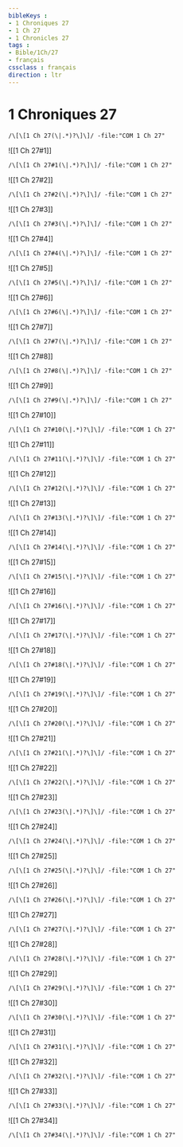 ```yaml
---
bibleKeys : 
- 1 Chroniques 27
- 1 Ch 27
- 1 Chronicles 27
tags : 
- Bible/1Ch/27
- français
cssclass : français
direction : ltr
---
```


# 1 Chroniques 27

```query
/\[\[1 Ch 27(\|.*)?\]\]/ -file:"COM 1 Ch 27"
```



![[1 Ch 27#1]]

```query
/\[\[1 Ch 27#1(\|.*)?\]\]/ -file:"COM 1 Ch 27"
```

![[1 Ch 27#2]]

```query
/\[\[1 Ch 27#2(\|.*)?\]\]/ -file:"COM 1 Ch 27"
```

![[1 Ch 27#3]]

```query
/\[\[1 Ch 27#3(\|.*)?\]\]/ -file:"COM 1 Ch 27"
```

![[1 Ch 27#4]]

```query
/\[\[1 Ch 27#4(\|.*)?\]\]/ -file:"COM 1 Ch 27"
```

![[1 Ch 27#5]]

```query
/\[\[1 Ch 27#5(\|.*)?\]\]/ -file:"COM 1 Ch 27"
```

![[1 Ch 27#6]]

```query
/\[\[1 Ch 27#6(\|.*)?\]\]/ -file:"COM 1 Ch 27"
```

![[1 Ch 27#7]]

```query
/\[\[1 Ch 27#7(\|.*)?\]\]/ -file:"COM 1 Ch 27"
```

![[1 Ch 27#8]]

```query
/\[\[1 Ch 27#8(\|.*)?\]\]/ -file:"COM 1 Ch 27"
```

![[1 Ch 27#9]]

```query
/\[\[1 Ch 27#9(\|.*)?\]\]/ -file:"COM 1 Ch 27"
```

![[1 Ch 27#10]]

```query
/\[\[1 Ch 27#10(\|.*)?\]\]/ -file:"COM 1 Ch 27"
```

![[1 Ch 27#11]]

```query
/\[\[1 Ch 27#11(\|.*)?\]\]/ -file:"COM 1 Ch 27"
```

![[1 Ch 27#12]]

```query
/\[\[1 Ch 27#12(\|.*)?\]\]/ -file:"COM 1 Ch 27"
```

![[1 Ch 27#13]]

```query
/\[\[1 Ch 27#13(\|.*)?\]\]/ -file:"COM 1 Ch 27"
```

![[1 Ch 27#14]]

```query
/\[\[1 Ch 27#14(\|.*)?\]\]/ -file:"COM 1 Ch 27"
```

![[1 Ch 27#15]]

```query
/\[\[1 Ch 27#15(\|.*)?\]\]/ -file:"COM 1 Ch 27"
```

![[1 Ch 27#16]]

```query
/\[\[1 Ch 27#16(\|.*)?\]\]/ -file:"COM 1 Ch 27"
```

![[1 Ch 27#17]]

```query
/\[\[1 Ch 27#17(\|.*)?\]\]/ -file:"COM 1 Ch 27"
```

![[1 Ch 27#18]]

```query
/\[\[1 Ch 27#18(\|.*)?\]\]/ -file:"COM 1 Ch 27"
```

![[1 Ch 27#19]]

```query
/\[\[1 Ch 27#19(\|.*)?\]\]/ -file:"COM 1 Ch 27"
```

![[1 Ch 27#20]]

```query
/\[\[1 Ch 27#20(\|.*)?\]\]/ -file:"COM 1 Ch 27"
```

![[1 Ch 27#21]]

```query
/\[\[1 Ch 27#21(\|.*)?\]\]/ -file:"COM 1 Ch 27"
```

![[1 Ch 27#22]]

```query
/\[\[1 Ch 27#22(\|.*)?\]\]/ -file:"COM 1 Ch 27"
```

![[1 Ch 27#23]]

```query
/\[\[1 Ch 27#23(\|.*)?\]\]/ -file:"COM 1 Ch 27"
```

![[1 Ch 27#24]]

```query
/\[\[1 Ch 27#24(\|.*)?\]\]/ -file:"COM 1 Ch 27"
```

![[1 Ch 27#25]]

```query
/\[\[1 Ch 27#25(\|.*)?\]\]/ -file:"COM 1 Ch 27"
```

![[1 Ch 27#26]]

```query
/\[\[1 Ch 27#26(\|.*)?\]\]/ -file:"COM 1 Ch 27"
```

![[1 Ch 27#27]]

```query
/\[\[1 Ch 27#27(\|.*)?\]\]/ -file:"COM 1 Ch 27"
```

![[1 Ch 27#28]]

```query
/\[\[1 Ch 27#28(\|.*)?\]\]/ -file:"COM 1 Ch 27"
```

![[1 Ch 27#29]]

```query
/\[\[1 Ch 27#29(\|.*)?\]\]/ -file:"COM 1 Ch 27"
```

![[1 Ch 27#30]]

```query
/\[\[1 Ch 27#30(\|.*)?\]\]/ -file:"COM 1 Ch 27"
```

![[1 Ch 27#31]]

```query
/\[\[1 Ch 27#31(\|.*)?\]\]/ -file:"COM 1 Ch 27"
```

![[1 Ch 27#32]]

```query
/\[\[1 Ch 27#32(\|.*)?\]\]/ -file:"COM 1 Ch 27"
```

![[1 Ch 27#33]]

```query
/\[\[1 Ch 27#33(\|.*)?\]\]/ -file:"COM 1 Ch 27"
```

![[1 Ch 27#34]]

```query
/\[\[1 Ch 27#34(\|.*)?\]\]/ -file:"COM 1 Ch 27"
```

